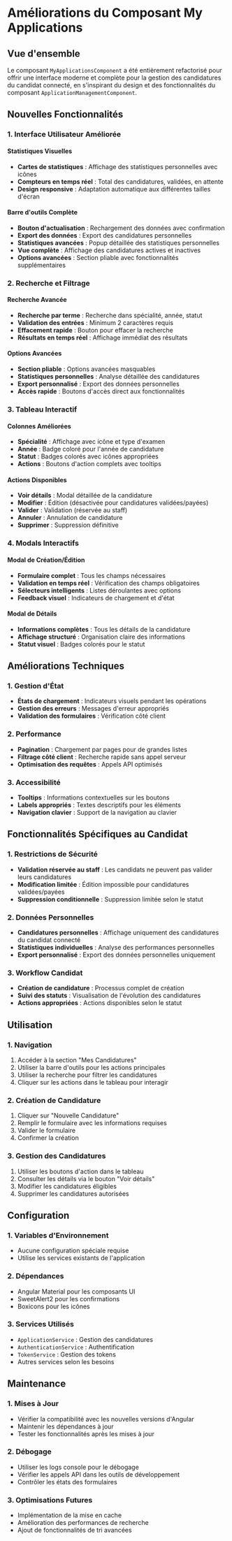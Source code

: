 # Améliorations du Composant My Applications

## Vue d'ensemble

Le composant `MyApplicationsComponent` a été entièrement refactorisé pour offrir une interface moderne et complète pour la gestion des candidatures du candidat connecté, en s'inspirant du design et des fonctionnalités du composant `ApplicationManagementComponent`.

## Nouvelles Fonctionnalités

### 1. Interface Utilisateur Améliorée

#### Statistiques Visuelles
- **Cartes de statistiques** : Affichage des statistiques personnelles avec icônes
- **Compteurs en temps réel** : Total des candidatures, validées, en attente
- **Design responsive** : Adaptation automatique aux différentes tailles d'écran

#### Barre d'outils Complète
- **Bouton d'actualisation** : Rechargement des données avec confirmation
- **Export des données** : Export des candidatures personnelles
- **Statistiques avancées** : Popup détaillée des statistiques personnelles
- **Vue complète** : Affichage des candidatures actives et inactives
- **Options avancées** : Section pliable avec fonctionnalités supplémentaires

### 2. Recherche et Filtrage

#### Recherche Avancée
- **Recherche par terme** : Recherche dans spécialité, année, statut
- **Validation des entrées** : Minimum 2 caractères requis
- **Effacement rapide** : Bouton pour effacer la recherche
- **Résultats en temps réel** : Affichage immédiat des résultats

#### Options Avancées
- **Section pliable** : Options avancées masquables
- **Statistiques personnelles** : Analyse détaillée des candidatures
- **Export personnalisé** : Export des données personnelles
- **Accès rapide** : Boutons d'accès direct aux fonctionnalités

### 3. Tableau Interactif

#### Colonnes Améliorées
- **Spécialité** : Affichage avec icône et type d'examen
- **Année** : Badge coloré pour l'année de candidature
- **Statut** : Badges colorés avec icônes appropriées
- **Actions** : Boutons d'action complets avec tooltips

#### Actions Disponibles
- **Voir détails** : Modal détaillée de la candidature
- **Modifier** : Édition (désactivée pour candidatures validées/payées)
- **Valider** : Validation (réservée au staff)
- **Annuler** : Annulation de candidature
- **Supprimer** : Suppression définitive

### 4. Modals Interactifs

#### Modal de Création/Édition
- **Formulaire complet** : Tous les champs nécessaires
- **Validation en temps réel** : Vérification des champs obligatoires
- **Sélecteurs intelligents** : Listes déroulantes avec options
- **Feedback visuel** : Indicateurs de chargement et d'état

#### Modal de Détails
- **Informations complètes** : Tous les détails de la candidature
- **Affichage structuré** : Organisation claire des informations
- **Statut visuel** : Badges colorés pour le statut

## Améliorations Techniques

### 1. Gestion d'État
- **États de chargement** : Indicateurs visuels pendant les opérations
- **Gestion des erreurs** : Messages d'erreur appropriés
- **Validation des formulaires** : Vérification côté client

### 2. Performance
- **Pagination** : Chargement par pages pour de grandes listes
- **Filtrage côté client** : Recherche rapide sans appel serveur
- **Optimisation des requêtes** : Appels API optimisés

### 3. Accessibilité
- **Tooltips** : Informations contextuelles sur les boutons
- **Labels appropriés** : Textes descriptifs pour les éléments
- **Navigation clavier** : Support de la navigation au clavier

## Fonctionnalités Spécifiques au Candidat

### 1. Restrictions de Sécurité
- **Validation réservée au staff** : Les candidats ne peuvent pas valider leurs candidatures
- **Modification limitée** : Édition impossible pour candidatures validées/payées
- **Suppression conditionnelle** : Suppression limitée selon le statut

### 2. Données Personnelles
- **Candidatures personnelles** : Affichage uniquement des candidatures du candidat connecté
- **Statistiques individuelles** : Analyse des performances personnelles
- **Export personnalisé** : Export des données personnelles uniquement

### 3. Workflow Candidat
- **Création de candidature** : Processus complet de création
- **Suivi des statuts** : Visualisation de l'évolution des candidatures
- **Actions appropriées** : Actions disponibles selon le statut

## Utilisation

### 1. Navigation
1. Accéder à la section "Mes Candidatures"
2. Utiliser la barre d'outils pour les actions principales
3. Utiliser la recherche pour filtrer les candidatures
4. Cliquer sur les actions dans le tableau pour interagir

### 2. Création de Candidature
1. Cliquer sur "Nouvelle Candidature"
2. Remplir le formulaire avec les informations requises
3. Valider le formulaire
4. Confirmer la création

### 3. Gestion des Candidatures
1. Utiliser les boutons d'action dans le tableau
2. Consulter les détails via le bouton "Voir détails"
3. Modifier les candidatures éligibles
4. Supprimer les candidatures autorisées

## Configuration

### 1. Variables d'Environnement
- Aucune configuration spéciale requise
- Utilise les services existants de l'application

### 2. Dépendances
- Angular Material pour les composants UI
- SweetAlert2 pour les confirmations
- Boxicons pour les icônes

### 3. Services Utilisés
- `ApplicationService` : Gestion des candidatures
- `AuthenticationService` : Authentification
- `TokenService` : Gestion des tokens
- Autres services selon les besoins

## Maintenance

### 1. Mises à Jour
- Vérifier la compatibilité avec les nouvelles versions d'Angular
- Maintenir les dépendances à jour
- Tester les fonctionnalités après les mises à jour

### 2. Débogage
- Utiliser les logs console pour le débogage
- Vérifier les appels API dans les outils de développement
- Contrôler les états des formulaires

### 3. Optimisations Futures
- Implémentation de la mise en cache
- Amélioration des performances de recherche
- Ajout de fonctionnalités de tri avancées 